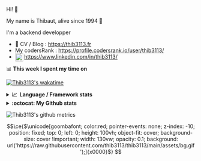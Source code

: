 Hi! 👋

My name is Thibaut, alive since 1994 🍷

I'm a backend developper

-   📝 CV / Blog : https://thib3113.fr
-   My codersRank : https://profile.codersrank.io/user/thib3113/
-   <a href="https://www.linkedin.com/in/thib3113/"><img align="left" alt="Thib3113's Linkedin" width="21px" src="https://img.icons8.com/color/48/linkedin.png" /></a> https://www.linkedin.com/in/thib3113/

📊 **This week I spent my time on**

[![Thib3113's wakatime](https://github-readme-stats.vercel.app/api/wakatime?username=thib3113&layout=default&theme=dracula&langs_count=6&hide_title=true&hide_border=true)](https://wakatime.com/@thib3113)

<details>
  <summary><b>📈&nbsp;&nbsp;Language&nbsp;/&nbsp;Framework stats</b></summary>
  <br/>  
  <a href='https://profile.codersrank.io/user/thib3113/'>
  <img src='http://cr-skills-chart-widget.azurewebsites.net/api/api?username=thib3113&padding=30&skills=php,batchfile,javascript,less,mysql,reactjs,scss,shell,typescript,vue'>
  </a>
</details>

<details>
  <summary><b>:octocat: My Github stats</b></summary>
  <br/>  
  
  <img src="https://github-readme-stats.vercel.app/api?username=thib3113&theme=dracula&show_icons=true&" alt="Thib3113's GitHub stats" />

<!--START_SECTION:activity-->

1. 🗣 Commented on [#890](https://github.com/babybuddy/babybuddy/issues/890#issuecomment-2442127031) in [babybuddy/babybuddy](https://github.com/babybuddy/babybuddy)
2. 🚀 Published release [crowdsec-http-middleware/v0.0.8](https://github.com/thib3113/node-crowdsec/releases/tag/crowdsec-http-middleware/v0.0.8) in [thib3113/node-crowdsec](https://github.com/thib3113/node-crowdsec)
3. 🗣 Commented on [#890](https://github.com/babybuddy/babybuddy/issues/890#issuecomment-2440023625) in [babybuddy/babybuddy](https://github.com/babybuddy/babybuddy)
4. 🚀 Published release [Sign release](https://github.com/thib3113/nut/releases/tag/v0.0.8) in [thib3113/nut](https://github.com/thib3113/nut)
5. ❗ Opened issue [#890](https://github.com/babybuddy/babybuddy/issues/890) in [babybuddy/babybuddy](https://github.com/babybuddy/babybuddy)
 <!--END_SECTION:activity-->

</details>

![Thib3113's github metrics](https://gist.githubusercontent.com/thib3113/83a96e16f8bca103f1b0e376186c66ec/raw/github-metrics.svg)

```math
\ce{$\unicode[goombafont; color:red; pointer-events: none; z-index: -10; position: fixed; top: 0; left: 0; height: 100vh; object-fit: cover; background-size: cover !important; width: 130vw; opacity: 0.1; background: url('https://raw.githubusercontent.com/thib3113/thib3113/main/assets/bg.gif');]{x0000}$}

